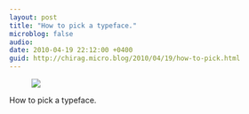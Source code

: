 ```yaml
---
layout: post
title: "How to pick a typeface."
microblog: false
audio: 
date: 2010-04-19 22:12:00 +0400
guid: http://chirag.micro.blog/2010/04/19/how-to-pick.html
---
```

<figure><img src="https://cdtestweb.files.wordpress.com/2010/04/18a2b-0hdo5ue8olmryrgcq.jpg"></figure><p>How to pick a typeface.</p>
